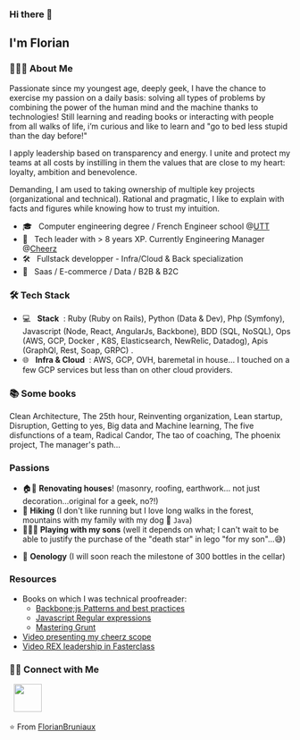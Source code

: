 ### Hi there 👋

<h2>I'm Florian</h2>

<h3> 👨🏻‍💻 About Me </h3>

Passionate since my youngest age, deeply geek, I have the chance to exercise my passion on a daily basis: solving all types of problems by combining the power of the human mind and the machine thanks to technologies! Still learning and reading books or interacting with people from all walks of life, i’m curious and like to learn and "go to bed less stupid than the day before!"

I apply leadership based on transparency and energy. I unite and protect my teams at all costs by instilling in them the values that are close to my heart: loyalty, ambition and benevolence.

Demanding, I am used to taking ownership of multiple key projects (organizational and technical). Rational and pragmatic, I like to explain with facts and figures while knowing how to trust my intuition.

- 🎓 &nbsp; Computer engineering degree / French Engineer school @[UTT](https://www.utt.fr/) 
- 💼 &nbsp;  Tech leader with > 8 years XP. Currently Engineering Manager @[Cheerz](https://www.cheerz.com/fr)
- 🛠 &nbsp; Fullstack developper - Infra/Cloud & Back specialization 
- 🌱 &nbsp; Saas / E-commerce / Data / B2B & B2C

<h3>🛠 Tech Stack</h3>

- 💻 &nbsp; **Stack** &nbsp;: Ruby (Ruby on Rails), Python (Data & Dev), Php (Symfony), Javascript (Node, React, AngularJs, Backbone), BDD (SQL, NoSQL), Ops (AWS, GCP, Docker , K8S, Elasticsearch, NewRelic, Datadog), Apis (GraphQl, Rest, Soap, GRPC) .
- 🌐 &nbsp; **Infra & Cloud** &nbsp;: AWS, GCP, OVH, baremetal in house… I touched on a few GCP services but less than on other cloud providers.

<h3>📚 Some books</h3>
Clean Architecture, The 25th hour, Reinventing organization, Lean startup, Disruption, Getting to yes, Big data and Machine learning, The five disfunctions of a team, Radical Candor, The tao of coaching, The phoenix project, The manager's path...

<h3>Passions</h3>

- 🏠🔨 **Renovating houses**! (masonry, roofing, earthwork... not just decoration...original for a geek, no?!)
- 🎒 **Hiking** (I don't like running but I love long walks in the forest, mountains with my family with my dog 🐶 `Java`)
- 👨‍👦‍👦 **Playing with my sons** (well it depends on what; I can't wait to be able to justify the purchase of the "death star" in lego "for my son"...😅)
* 🍷 **Oenology** (I will soon reach the milestone of 300 bottles in the cellar)

<h3>Resources</h3>

- Books on which I was technical proofreader:
  - [Backbone;js Patterns and best practices](https://books.google.fr/books?id=PBuxAgAAQBAJ&pg=PT8&dq=florian+bruniaux&hl=fr&newbks=1&newbks_redir=1&sa=X&ved=2ahUKEwixqrmbi8P1AhVLz4UKHUDfADEQ6AF6BAgFEAI)
  - [Javascript Regular expressions](https://books.google.fr/books?id=6SizCQAAQBAJ&pg=PP7&dq=florian+bruniaux&hl=fr&newbks=1&newbks_redir=1&sa=X&ved=2ahUKEwixqrmbi8P1AhVLz4UKHUDfADEQ6AF6BAgEEAI)
  - [Mastering Grunt](https://www.google.fr/books/edition/Mastering_Grunt/Uo3DoAEACAAJ?hl=fr)
- [Video presenting my cheerz scope](https://www.youtube.com/watch?v=6ZHoKCgLjYI)
- [Video REX leadership in Fasterclass](https://weweb-production.s3.amazonaws.com/designs/61d397a3-238a-498f-b185-33d625fae792/files/programme_fasterclass_puzzle%282%29.pdf)

<h3> 🤝🏻 Connect with Me </h3>

<p align="center">

&nbsp; <a href="https://www.linkedin.com/in/florian-bruniaux-43408b83/" target="_blank" rel="noopener noreferrer"><img src="https://img.icons8.com/plasticine/100/000000/linkedin.png" width="50" /></a>
</p>

⭐️ From [FlorianBruniaux](https://github.com/FlorianBruniaux)
